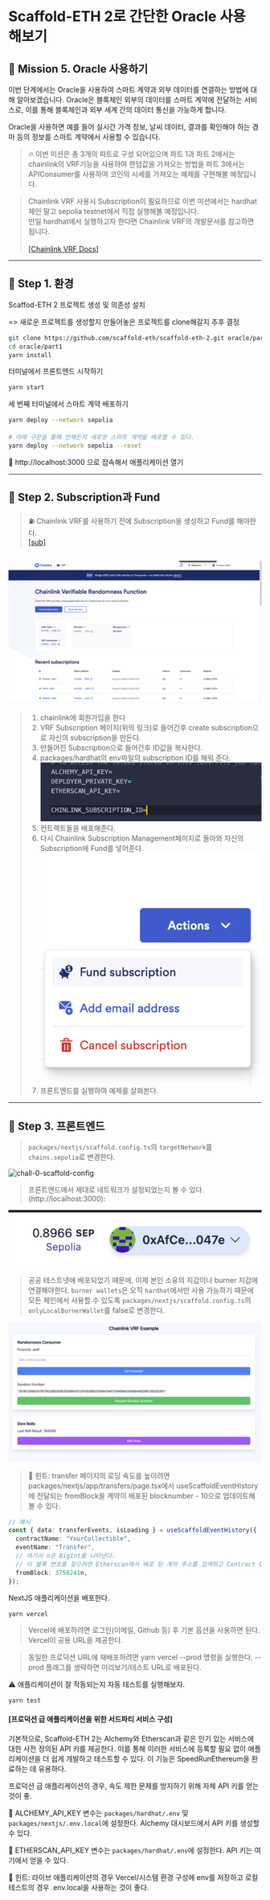 # Scaffold-ETH 2로 간단한 Oracle 사용 해보기

## 🚩 Mission 5. Oracle 사용하기

이번 단계에서는 Oracle을 사용하여 스마트 계약과 외부 데이터를 연결하는 방법에 대해 알아보겠습니다. Oracle은 블록체인 외부의 데이터를 스마트 계약에 전달하는 서비스로, 이를 통해 블록체인과 외부 세계 간의 데이터 통신을 가능하게 합니다.

Oracle을 사용하면 예를 들어 실시간 가격 정보, 날씨 데이터, 결과를 확인해야 하는 경마 등의 정보를 스마트 계약에서 사용할 수 있습니다.

> 🔥 이번 미션은 총 3개의 파트로 구성 되어있으며 파트 1과 파트 2에서는 chainlink의 VRF기능을 사용하여 랜덤값을 가져오는 방법을 파트 3에서는 APIConsumer를 사용하여 코인의 시세를 가져오는 예제를 구현해볼 예정입니다.

> Chainlink VRF 사용시 Subscription이 필요하므로 이번 미션에서는 hardhat체인 말고 sepolia testnet에서 직접 실행해볼 예정입니다.<br/> 만일 hardhat에서 실행하고자 한다면 Chainlink VRF의 개발문서를 참고하면 됩니다.<br /> <br /> [[Chainlink VRF Docs]](https://docs.chain.link/vrf)

---

## 🚩 Step 1. 환경

Scaffod-ETH 2 프로젝트 생성 및 의존성 설치

=> 새로운 프로젝트를 생성할지 만들어놓은 프로젝트를 clone해갈지 추후 결정

```sh
git clone https://github.com/scaffold-eth/scaffold-eth-2.git oracle/part1
cd oracle/part1
yarn install
```

터미널에서 프론트엔드 시작하기

```sh
yarn start
```

세 번째 터미널에서 스마트 계약 배포하기

```sh
yarn deploy --network sepolia

# 아래 구문을 통해 언제든지 새로운 스마트 계약을 배포할 수 있다.
yarn deploy --network sepolia --reset
```

📱 http://localhost:3000 으로 접속해서 애플리케이션 열기

---

## 🚩 Step 2. Subscription과 Fund

> ⛽️ Chainlink VRF를 사용하기 전에 Subscription을 생성하고 Fund를 해야한다.<br /> [[sub]](https://vrf.chain.link/)

## ![alt text](image.png)

> 1. chainlink에 회원가입을 한다
> 2. VRF Subscription 페이지(위의 링크)로 들어간후 create subscription으로 자신의 subscription을 만든다.
> 3. 만들어진 Subscription으로 들어간후 ID값을 복사한다.
> 4. packages/hardhat의 env파일의 subscription ID를 채워 준다.
>    ![alt text](image-1.png)
> 5. 컨트랙트들을 배포해준다.
> 6. 다시 Chainlink Subscription Management페이지로 돌아와 자신의 Subscription에 Fund를 넣어준다.
>    ![alt text](image-2.png)
> 7. 프론트엔드를 실행하여 예제를 살펴본다.

---

## 🚩 Step 3. 프론트엔드

> `packages/nextjs/scaffold.config.ts`의 `targetNetwork`를 `chains.sepolia`로 변경한다.

![chall-0-scaffold-config](https://github.com/scaffold-eth/se-2-challenges/assets/55535804/3b50c7a7-b9cc-4af3-ab2a-11be4f5d2235)

> 프론트엔드에서 제대로 네트워크가 설정되었는지 볼 수 있다. (http://localhost:3000):

![alt text](image-3.png)

> 공공 테스트넷에 배포되었기 때문에, 이제 본인 소유의 지갑이나 burner 지갑에 연결해야한다. `burner wallets`은 오직 `hardhat`에서만 사용 가능하기 때문에 모든 체인에서 사용할 수 있도록 `packages/nextjs/scaffold.config.ts`의 `onlyLocalBurnerWallet`를 false로 변경한다.

![alt text](image-4.png)

> 💬 힌트: transfer 페이지의 로딩 속도를 높이려면 packages/nextjs/app/transfers/page.tsx에서 useScaffoldEventHistory에 전달되는 fromBlock을 계약이 배포된 blocknumber - 10으로 업데이트해볼 수 있다.

```typescript
// 예시
const { data: transferEvents, isLoading } = useScaffoldEventHistory({
  contractName: "YourCollectible",
  eventName: "Transfer",
  // 여기서 n은 BigInt를 나타낸다.
  // 이 블록 번호를 찾으려면 Etherscan에서 배포 된 계약 주소를 검색하고 Contract Creation 트랜잭션 라인을 찾는다.
  fromBlock: 3750241n,
});
```

NextJS 애플리케이션을 배포한다.

```shell
yarn vercel
```

> Vercel에 배포하려면 로그인(이메일, Github 등) 후 기본 옵션을 사용하면 된다. Vercel이 공용 URL을 제공한다.

> 동일한 프로덕션 URL에 재배포하려면 yarn vercel --prod 명령을 실행한다. --prod 플래그를 생략하면 미리보기/테스트 URL로 배포된다.

⚠️ 애플리케이션이 잘 작동되는지 자동 테스트를 실행해보자.

```shell
yarn test
```

#### [프로덕션 급 애플리케이션을 위한 서드파티 서비스 구성]

기본적으로, Scaffold-ETH 2는 Alchemy와 Etherscan과 같은 인기 있는 서비스에 대한 사전 정의된 API 키를 제공한다. 이를 통해 이러한 서비스에 등록할 필요 없이 애플리케이션을 더 쉽게 개발하고 테스트할 수 있다.
이 기능은 SpeedRunEthereum을 완료하는 데 유용하다.

프로덕션 급 애플리케이션의 경우, 속도 제한 문제를 방지하기 위해 자체 API 키를 얻는 것이 좋.

🔷 ALCHEMY_API_KEY 변수는 `packages/hardhat/.env` 및 `packages/nextjs/.env.local`에 설정한다. Alchemy 대시보드에서 API 키를 생성할 수 있다.

📃 ETHERSCAN_API_KEY 변수는 `packages/hardhat/.env`에 설정한다. API 키는 여기에서 얻을 수 있다.

💬 힌트: 라이브 애플리케이션의 경우 Vercel/시스템 환경 구성에 env를 저장하고 로컬 테스트의 경우 .env.local을 사용하는 것이 좋다.
